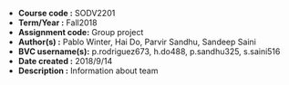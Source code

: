- **Course code :** SODV2201
- **Term/Year :** Fall2018
- **Assignment code:** Group project
- **Author(s) :** Pablo Winter, Hai Do, Parvir Sandhu, Sandeep Saini
- **BVC username(s):** p.rodriguez673, h.do488, p.sandhu325, s.saini516
- **Date created :** 2018/9/14
- **Description :** Information about team 

